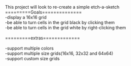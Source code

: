 This project will look to re-create a simple etch-a-sketch<br />
=========Goals==============<br />
-display a 16x16 grid<br />
-be able to turn cells in the grid black by clicking them<br />
-be able to turn cells in the grid white by right-clicking them<br />
<br />
=========extras=============<br />
<br />
-support multiple colors<br />
-support multiple size grids(16x16, 32x32 and 64x64)<br />
	-support custom size grids<br />
